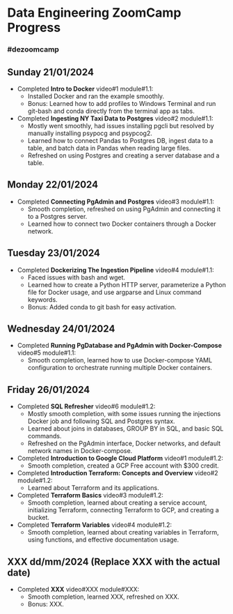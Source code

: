 # Data Engineering ZoomCamp Progress
### \#dezoomcamp
## Sunday 21/01/2024
- Completed **Intro to Docker** video#1 module#1.1:
  - Installed Docker and ran the example smoothly.
  - Bonus: Learned how to add profiles to Windows Terminal and run git-bash and conda directly from the terminal app as tabs.
- Completed **Ingesting NY Taxi Data to Postgres** video#2 module#1.1:
  - Mostly went smoothly, had issues installing pgcli but resolved by manually installing psypocg and psypcog2.
  - Learned how to connect Pandas to Postgres DB, ingest data to a table, and batch data in Pandas when reading large files.
  - Refreshed on using Postgres and creating a server database and a table.

## Monday 22/01/2024
- Completed **Connecting PgAdmin and Postgres** video#3 module#1.1:
  - Smooth completion, refreshed on using PgAdmin and connecting it to a Postgres server.
  - Learned how to connect two Docker containers through a Docker network.

## Tuesday 23/01/2024
- Completed **Dockerizing The Ingestion Pipeline** video#4 module#1.1:
  - Faced issues with bash and wget.
  - Learned how to create a Python HTTP server, parameterize a Python file for Docker usage, and use argparse and Linux command keywords.
  - Bonus: Added conda to git bash for easy activation.

## Wednesday 24/01/2024
- Completed **Running PgDatabase and PgAdmin with Docker-Compose** video#5 module#1.1:
  - Smooth completion, learned how to use Docker-compose YAML configuration to orchestrate running multiple Docker containers.

## Friday 26/01/2024
- Completed **SQL Refresher** video#6 module#1.2:
  - Mostly smooth completion, with some issues running the injections Docker job and following SQL and Postgres syntax.
  - Learned about joins in databases, GROUP BY in SQL, and basic SQL commands.
  - Refreshed on the PgAdmin interface, Docker networks, and default network names in Docker-compose.
- Completed **Introduction to Google Cloud Platform** video#1 module#1.2:
  - Smooth completion, created a GCP Free account with $300 credit.
- Completed **Introduction Terraform: Concepts and Overview** video#2 module#1.2:
  - Learned about Terraform and its applications.
- Completed **Terraform Basics** video#3 module#1.2:
  - Smooth completion, learned about creating a service account, initializing Terraform, connecting Terraform to GCP, and creating a bucket.
- Completed **Terraform Variables** video#4 module#1.2:
  - Smooth completion, learned about creating variables in Terraform, using functions, and effective documentation usage.

## XXX dd/mm/2024 (Replace XXX with the actual date)
- Completed **XXX** video#XXX module#XXX:
  - Smooth completion, learned XXX, refreshed on XXX.
  - Bonus: XXX.

